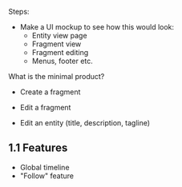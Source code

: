 
Steps: 

* Make a UI mockup to see how this would look: 
  * Entity view page 
  * Fragment view 
  * Fragment editing 
  * Menus, footer etc. 



What is the minimal product?


* Create a fragment 
* Edit a fragment 


* Edit an entity (title, description, tagline)


## 1.1 Features

* Global timeline 
* "Follow" feature 



